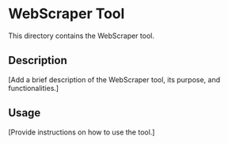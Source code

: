 # WebScraper Tool

This directory contains the WebScraper tool.

## Description

[Add a brief description of the WebScraper tool, its purpose, and functionalities.]

## Usage

[Provide instructions on how to use the tool.]